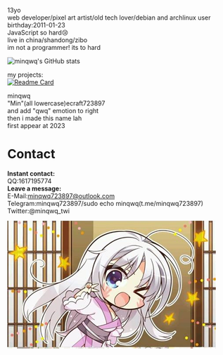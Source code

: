 13yo  
web developer/pixel art artist/old tech lover/debian and archlinux user  
birthday:2011-01-23  
JavaScript so hard😢  
live in china/shandong/zibo  
im not a programmer! its to hard  
  
![minqwq's GitHub stats](https://github-readme-stats.vercel.app/api?username=minqwq&show_icons=true&theme=react)
  
my projects:  
[![Readme Card](https://github-readme-stats.vercel.app/api/pin/?username=minqwq&repo=pixelart-logo)](https://github.com/minqwq/pixelart-logo)
  
minqwq  
"Min"(all lowercase)ecraft723897  
and add "qwq" emotion to right  
then i made this name lah  
first appear at 2023  
  
# Contact
**Instant contact:**  
QQ:1617195774  
**Leave a message:**  
E-Mail:minqwq723897@outlook.com  
Telegram:minqwq723897/sudo echo minqwq(t.me/minqwq723897)  
Twitter:@minqwq_twi  
  
![Clallo](/ciallo.jpeg)
